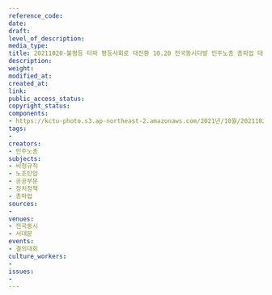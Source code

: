 ```yaml
---
reference_code: 
date: 
draft: 
level_of_description: 
media_type: 
title: 20211020-불평등 타파 평등사회로 대전환 10.20 전국동시다발 민주노총 총파업 대회
description: 
weight: 
modified_at: 
created_at: 
link: 
public_access_status: 
copyright_status: 
components:
- https://kctu-photo.s3.ap-northeast-2.amazonaws.com/2021년/10월/20211020-불평등+타파+평등사회로+대전환+10.20+전국동시다발+민주노총+총파업+대회/_1D20124.jpg
tags:
- 
creators:
- 민주노총
subjects:
- 비정규직
- 노조탄압
- 공공부문
- 정치정책
- 총파업
sources:
- 
venues:
- 전국동시
- 서대문
events:
- 결의대회
culture_workers:
- 
issues:
- 
---
```

